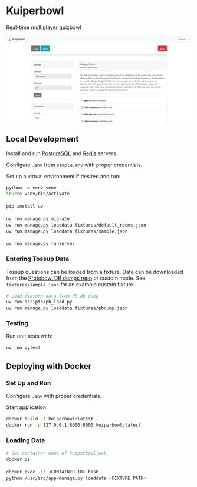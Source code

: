 # Kuiperbowl

Real-time multiplayer quizbowl

![Quizbowl game page](docs/game.png)

## Local Development

Install and run [PostgreSQL](https://www.postgresql.org/) and [Redis](https://redis.io/docs/latest/operate/oss_and_stack/install/install-redis/) servers.

Configure `.env` from `sample.env` with proper credentials.

Set up a virtual environment if desired and run:

```bash
python -m venv venv
source venv/bin/activate

pip install uv

uv run manage.py migrate
uv run manage.py loaddata fixtures/default_rooms.json
uv run manage.py loaddata fixtures/sample.json

uv run manage.py runserver
```

### Entering Tossup Data

Tossup questions can be loaded from a fixture. Data can be downloaded from the [Protobowl DB dumps repo](https://github.com/neotenic/database-dumps) or custom made. See `fixtures/sample.json` for an example custom fixture.

```bash
# Load fixture data from PB db dump
uv run scripts/pb_load.py
uv run manage.py loaddata fixtures/pbdump.json
```

### Testing

Run unit tests with:

```bash
uv run pytest
```

## Deploying with Docker

### Set Up and Run

Configure `.env` with proper credentials.

Start application:

```bash
docker build -t kuiperbowl:latest .
docker run -p 127.0.0.1:8000:8000 kuiperbowl:latest
```

### Loading Data

```bash
# Get container name of kuiperbowl_web
docker ps

docker exec -it <CONTAINER ID> bash
python /usr/src/app/manage.py loaddata <FIXTURE PATH>
```